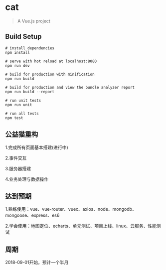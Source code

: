 # cat

> A Vue.js project

## Build Setup

```
# install dependencies
npm install

# serve with hot reload at localhost:8080
npm run dev

# build for production with minification
npm run build

# build for production and view the bundle analyzer report
npm run build --report

# run unit tests
npm run unit

# run all tests
npm test

```

## 公益猫重构

1.完成所有页面基本搭建(进行中)

2.事件交互

3.服务器搭建

4.业务处理与数据操作

## 达到预期

1.熟练使用：vue、vue-router、vuex、axios、node、mongodb、mongoose、express、es6

2.学会使用：地图定位、echarts、单元测试、项目上线、linux、云服务、性能测试

## 周期

2018-09-01开始，预计一个半月

